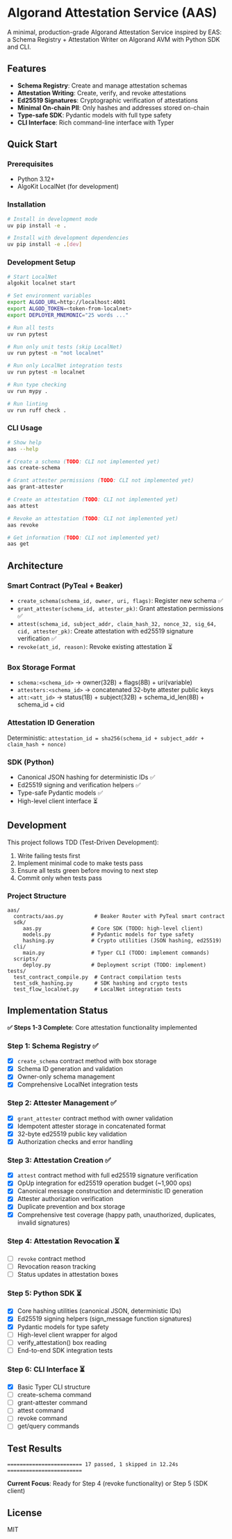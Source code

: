 # Algorand Attestation Service (AAS)

A minimal, production-grade Algorand Attestation Service inspired by EAS: a Schema Registry + Attestation Writer on Algorand AVM with Python SDK and CLI.

## Features

- **Schema Registry**: Create and manage attestation schemas
- **Attestation Writing**: Create, verify, and revoke attestations
- **Ed25519 Signatures**: Cryptographic verification of attestations  
- **Minimal On-chain PII**: Only hashes and addresses stored on-chain
- **Type-safe SDK**: Pydantic models with full type safety
- **CLI Interface**: Rich command-line interface with Typer

## Quick Start

### Prerequisites

- Python 3.12+
- AlgoKit LocalNet (for development)

### Installation

```bash
# Install in development mode
uv pip install -e .

# Install with development dependencies
uv pip install -e .[dev]
```

### Development Setup

```bash
# Start LocalNet
algokit localnet start

# Set environment variables
export ALGOD_URL=http://localhost:4001
export ALGOD_TOKEN=<token-from-localnet>
export DEPLOYER_MNEMONIC="25 words ..."

# Run all tests
uv run pytest

# Run only unit tests (skip LocalNet)
uv run pytest -m "not localnet"

# Run only LocalNet integration tests  
uv run pytest -m localnet

# Run type checking
uv run mypy .

# Run linting
uv run ruff check .
```

### CLI Usage

```bash
# Show help
aas --help

# Create a schema (TODO: CLI not implemented yet)
aas create-schema

# Grant attester permissions (TODO: CLI not implemented yet)  
aas grant-attester

# Create an attestation (TODO: CLI not implemented yet)
aas attest

# Revoke an attestation (TODO: CLI not implemented yet)
aas revoke

# Get information (TODO: CLI not implemented yet)
aas get
```

## Architecture

### Smart Contract (PyTeal + Beaker)
- `create_schema(schema_id, owner, uri, flags)`: Register new schema ✅ 
- `grant_attester(schema_id, attester_pk)`: Grant attestation permissions ✅
- `attest(schema_id, subject_addr, claim_hash_32, nonce_32, sig_64, cid, attester_pk)`: Create attestation with ed25519 signature verification ✅
- `revoke(att_id, reason)`: Revoke existing attestation ⏳

### Box Storage Format
- `schema:<schema_id>` → owner(32B) + flags(8B) + uri(variable)
- `attesters:<schema_id>` → concatenated 32-byte attester public keys
- `att:<att_id>` → status(1B) + subject(32B) + schema_id_len(8B) + schema_id + cid

### Attestation ID Generation
Deterministic: `attestation_id = sha256(schema_id + subject_addr + claim_hash + nonce)`

### SDK (Python)
- Canonical JSON hashing for deterministic IDs ✅
- Ed25519 signing and verification helpers ✅
- Type-safe Pydantic models ✅
- High-level client interface ⏳

## Development

This project follows TDD (Test-Driven Development):

1. Write failing tests first
2. Implement minimal code to make tests pass  
3. Ensure all tests green before moving to next step
4. Commit only when tests pass

### Project Structure

```
aas/
  contracts/aas.py          # Beaker Router with PyTeal smart contract
  sdk/
     aas.py                # Core SDK (TODO: high-level client)
     models.py             # Pydantic models for type safety  
     hashing.py            # Crypto utilities (JSON hashing, ed25519)
  cli/
     main.py               # Typer CLI (TODO: implement commands)
  scripts/
     deploy.py             # Deployment script (TODO: implement)
tests/
  test_contract_compile.py  # Contract compilation tests
  test_sdk_hashing.py       # SDK hashing and crypto tests  
  test_flow_localnet.py     # LocalNet integration tests
```

## Implementation Status

**✅ Steps 1-3 Complete**: Core attestation functionality implemented

### Step 1: Schema Registry ✅
- [x] `create_schema` contract method with box storage
- [x] Schema ID generation and validation
- [x] Owner-only schema management
- [x] Comprehensive LocalNet integration tests

### Step 2: Attester Management ✅  
- [x] `grant_attester` contract method with owner validation
- [x] Idempotent attester storage in concatenated format
- [x] 32-byte ed25519 public key validation
- [x] Authorization checks and error handling

### Step 3: Attestation Creation ✅
- [x] `attest` contract method with full ed25519 signature verification
- [x] OpUp integration for ed25519 operation budget (~1,900 ops)
- [x] Canonical message construction and deterministic ID generation
- [x] Attester authorization verification
- [x] Duplicate prevention and box storage
- [x] Comprehensive test coverage (happy path, unauthorized, duplicates, invalid signatures)

### Step 4: Attestation Revocation ⏳
- [ ] `revoke` contract method  
- [ ] Revocation reason tracking
- [ ] Status updates in attestation boxes

### Step 5: Python SDK ⏳
- [x] Core hashing utilities (canonical JSON, deterministic IDs)
- [x] Ed25519 signing helpers (sign_message function signatures)
- [x] Pydantic models for type safety
- [ ] High-level client wrapper for algod
- [ ] verify_attestation() box reading
- [ ] End-to-end SDK integration tests

### Step 6: CLI Interface ⏳
- [x] Basic Typer CLI structure
- [ ] create-schema command
- [ ] grant-attester command  
- [ ] attest command
- [ ] revoke command
- [ ] get/query commands

## Test Results
```
======================== 17 passed, 1 skipped in 12.24s ========================
```

**Current Focus**: Ready for Step 4 (revoke functionality) or Step 5 (SDK client)

## License

MIT